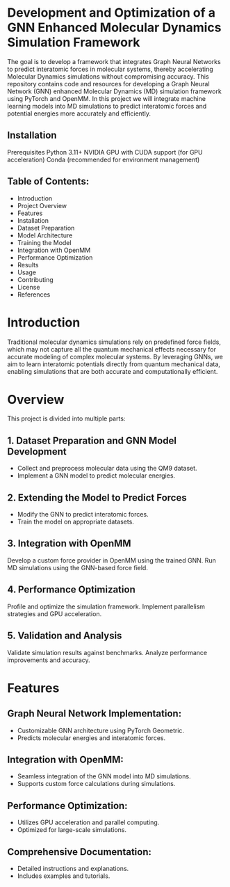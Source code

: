 # Development and Optimization of a GNN Enhanced Molecular Dynamics Simulation Framework

The goal is to develop a framework that integrates Graph Neural Networks to predict interatomic forces in molecular systems, thereby accelerating Molecular Dynamics simulations without compromising accuracy. This repository contains code and resources for developing a Graph Neural Network (GNN) enhanced Molecular Dynamics (MD) simulation framework using PyTorch and OpenMM. In this project we will integrate machine learning models into MD simulations to predict interatomic forces and potential energies more accurately and efficiently.

## Installation

Prerequisites
Python 3.11+
NVIDIA GPU with CUDA support (for GPU acceleration)
Conda (recommended for environment management)


## Table of Contents:

- Introduction
- Project Overview
- Features
- Installation
- Dataset Preparation
- Model Architecture
- Training the Model
- Integration with OpenMM
- Performance Optimization
- Results
- Usage
- Contributing
- License
- References

# Introduction

Traditional molecular dynamics simulations rely on predefined force fields, which may not capture all the quantum mechanical effects necessary for accurate modeling of complex molecular systems. By leveraging GNNs, we aim to learn interatomic potentials directly from quantum mechanical data, enabling simulations that are both accurate and computationally efficient.

# Overview
This project is divided into multiple parts:

## 1. Dataset Preparation and GNN Model Development

- Collect and preprocess molecular data using the QM9 dataset.
- Implement a GNN model to predict molecular energies.
  
## 2. Extending the Model to Predict Forces

- Modify the GNN to predict interatomic forces.
- Train the model on appropriate datasets.
  
## 3. Integration with OpenMM

Develop a custom force provider in OpenMM using the trained GNN.
Run MD simulations using the GNN-based force field.

## 4. Performance Optimization

Profile and optimize the simulation framework.
Implement parallelism strategies and GPU acceleration.

## 5. Validation and Analysis

Validate simulation results against benchmarks.
Analyze performance improvements and accuracy.

# Features

## Graph Neural Network Implementation:

- Customizable GNN architecture using PyTorch Geometric.
- Predicts molecular energies and interatomic forces.

## Integration with OpenMM:

- Seamless integration of the GNN model into MD simulations.
- Supports custom force calculations during simulations.

## Performance Optimization:

- Utilizes GPU acceleration and parallel computing.
- Optimized for large-scale simulations.

## Comprehensive Documentation:

- Detailed instructions and explanations.
- Includes examples and tutorials.

